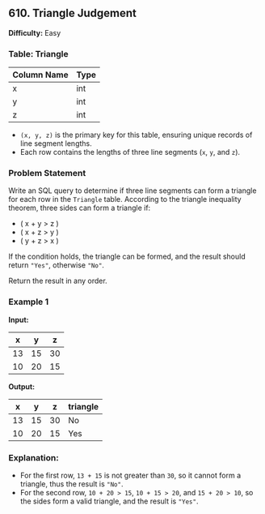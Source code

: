 ## 610. Triangle Judgement

**Difficulty:** Easy

### Table: Triangle

| Column Name | Type |
|-------------|------|
| x           | int  |
| y           | int  |
| z           | int  |

- `(x, y, z)` is the primary key for this table, ensuring unique records of line segment lengths.
- Each row contains the lengths of three line segments (`x`, `y`, and `z`).

### Problem Statement

Write an SQL query to determine if three line segments can form a triangle for each row in the `Triangle` table. According to the triangle inequality theorem, three sides can form a triangle if:

- \( x + y > z \)
- \( x + z > y \)
- \( y + z > x \)

If the condition holds, the triangle can be formed, and the result should return `"Yes"`, otherwise `"No"`.

Return the result in any order.

### Example 1

**Input:**

| x  | y  | z  |
|----|----|----|
| 13 | 15 | 30 |
| 10 | 20 | 15 |

**Output:**

| x  | y  | z  | triangle |
|----|----|----|----------|
| 13 | 15 | 30 | No       |
| 10 | 20 | 15 | Yes      |

### Explanation:

- For the first row, `13 + 15` is not greater than `30`, so it cannot form a triangle, thus the result is `"No"`.
- For the second row, `10 + 20 > 15`, `10 + 15 > 20`, and `15 + 20 > 10`, so the sides form a valid triangle, and the result is `"Yes"`.
